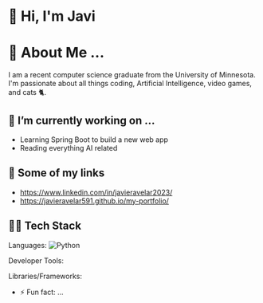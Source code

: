 # 👋 Hi, I'm Javi

# 💬 About Me ...
I am a recent computer science graduate from the University of Minnesota. I'm passionate about all things coding, Artificial Intelligence, video games, and cats 🐈.

## 🔭 I’m currently working on ...
- Learning Spring Boot to build a new web app
- Reading everything AI related

## 🔗 Some of my links
* https://www.linkedin.com/in/javieravelar2023/
* https://javieravelar591.github.io/my-portfolio/

## 👨‍💻 Tech Stack
Languages: 
![Python](https://upload.wikimedia.org/wikipedia/commons/thumb/c/c3/Python-logo-notext.svg/640px-Python-logo-notext.svg.png)

Developer Tools: 


Libraries/Frameworks: 

- ⚡ Fun fact: ...
